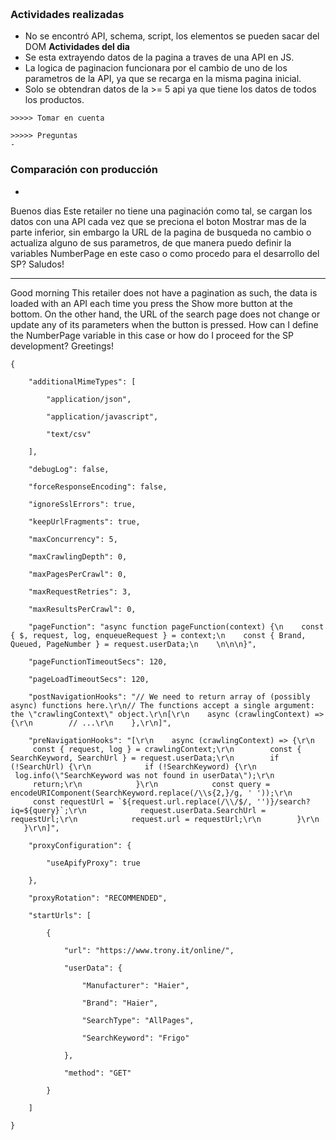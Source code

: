 ~~~


~~~

### Actividades realizadas
- No se encontró API, schema, script, los elementos se pueden sacar del DOM
**Actividades del dia**
- Se esta extrayendo datos de la pagina a traves de una API en JS.
- La logica de paginacion funcionara por el cambio de uno de los parametros de la API, ya que se recarga en la misma pagina inicial.
- Solo se obtendran datos de la >= 5 api ya que tiene los datos de todos los productos.

~~~
>>>>> Tomar en cuenta

~~~

~~~
>>>>> Preguntas
- 
~~~


### Comparación con producción
-  

Buenos dias 
Este retailer no tiene una paginación como tal, se cargan los datos con una API cada vez que se preciona el boton Mostrar mas de la parte inferior, sin embargo la URL de la pagina de busqueda no cambio o actualiza alguno de sus parametros, de que manera puedo definir la variables NumberPage en este caso o como procedo para el desarrollo del SP?
Saludos!

----
Good morning 
This retailer does not have a pagination as such, the data is loaded with an API each time you press the Show more button at the bottom.
On the other hand, the URL of the search page does not change or update any of its parameters when the button is pressed.
How can I define the NumberPage variable in this case or how do I proceed for the SP development?
Greetings!

~~~
{

    "additionalMimeTypes": [

        "application/json",

        "application/javascript",

        "text/csv"

    ],

    "debugLog": false,

    "forceResponseEncoding": false,

    "ignoreSslErrors": true,

    "keepUrlFragments": true,

    "maxConcurrency": 5,

    "maxCrawlingDepth": 0,

    "maxPagesPerCrawl": 0,

    "maxRequestRetries": 3,

    "maxResultsPerCrawl": 0,

    "pageFunction": "async function pageFunction(context) {\n    const { $, request, log, enqueueRequest } = context;\n    const { Brand, Queued, PageNumber } = request.userData;\n    \n\n\n}",

    "pageFunctionTimeoutSecs": 120,

    "pageLoadTimeoutSecs": 120,

    "postNavigationHooks": "// We need to return array of (possibly async) functions here.\r\n// The functions accept a single argument: the \"crawlingContext\" object.\r\n[\r\n    async (crawlingContext) => {\r\n        // ...\r\n    },\r\n]",

    "preNavigationHooks": "[\r\n    async (crawlingContext) => {\r\n        const { request, log } = crawlingContext;\r\n        const { SearchKeyword, SearchUrl } = request.userData;\r\n        if (!SearchUrl) {\r\n            if (!SearchKeyword) {\r\n                log.info(\"SearchKeyword was not found in userData\");\r\n                return;\r\n            }\r\n            const query = encodeURIComponent(SearchKeyword.replace(/\\s{2,}/g, ' '));\r\n            const requestUrl = `${request.url.replace(/\\/$/, '')}/search?iq=${query}`;\r\n            request.userData.SearchUrl = requestUrl;\r\n            request.url = requestUrl;\r\n        }\r\n    }\r\n]",

    "proxyConfiguration": {

        "useApifyProxy": true

    },

    "proxyRotation": "RECOMMENDED",

    "startUrls": [

        {

            "url": "https://www.trony.it/online/",

            "userData": {

                "Manufacturer": "Haier",

                "Brand": "Haier",

                "SearchType": "AllPages",

                "SearchKeyword": "Frigo"

            },

            "method": "GET"

        }

    ]

}
~~~